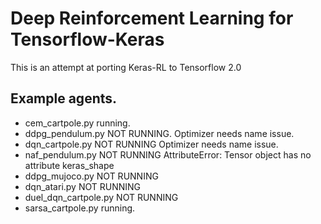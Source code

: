 # Deep Reinforcement Learning for Tensorflow-Keras

This is an attempt at porting Keras-RL to Tensorflow 2.0

## Example agents.

- cem_cartpole.py running.
- ddpg_pendulum.py NOT RUNNING. Optimizer needs name issue.
- dqn_cartpole.py NOT RUNNING Optimizer needs name issue.
- naf_pendulum.py NOT RUNNING AttributeError: Tensor object has no attribute keras_shape
- ddpg_mujoco.py NOT RUNNING
- dqn_atari.py NOT RUNNING
- duel_dqn_cartpole.py NOT RUNNING
- sarsa_cartpole.py running.
